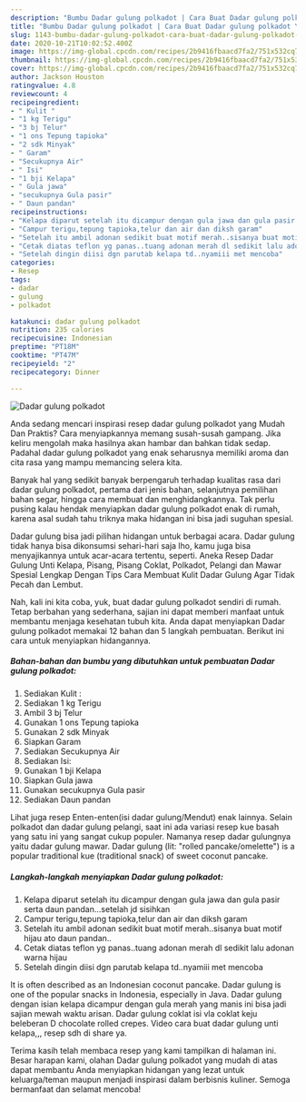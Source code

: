 ```yaml
---
description: "Bumbu Dadar gulung polkadot | Cara Buat Dadar gulung polkadot Yang Mudah Dan Praktis"
title: "Bumbu Dadar gulung polkadot | Cara Buat Dadar gulung polkadot Yang Mudah Dan Praktis"
slug: 1143-bumbu-dadar-gulung-polkadot-cara-buat-dadar-gulung-polkadot-yang-mudah-dan-praktis
date: 2020-10-21T10:02:52.400Z
image: https://img-global.cpcdn.com/recipes/2b9416fbaacd7fa2/751x532cq70/dadar-gulung-polkadot-foto-resep-utama.jpg
thumbnail: https://img-global.cpcdn.com/recipes/2b9416fbaacd7fa2/751x532cq70/dadar-gulung-polkadot-foto-resep-utama.jpg
cover: https://img-global.cpcdn.com/recipes/2b9416fbaacd7fa2/751x532cq70/dadar-gulung-polkadot-foto-resep-utama.jpg
author: Jackson Houston
ratingvalue: 4.8
reviewcount: 4
recipeingredient:
- " Kulit "
- "1 kg Terigu"
- "3 bj Telur"
- "1 ons Tepung tapioka"
- "2 sdk Minyak"
- " Garam"
- "Secukupnya Air"
- " Isi"
- "1 bji Kelapa"
- " Gula jawa"
- "secukupnya Gula pasir"
- " Daun pandan"
recipeinstructions:
- "Kelapa diparut setelah itu dicampur dengan gula jawa dan gula pasir serta daun pandan...setelah jd sisihkan"
- "Campur terigu,tepung tapioka,telur dan air dan diksh garam"
- "Setelah itu ambil adonan sedikit buat motif merah..sisanya buat motif hijau ato daun pandan.."
- "Cetak diatas teflon yg panas..tuang adonan merah dl sedikit lalu adonan warna hijau"
- "Setelah dingin diisi dgn parutab kelapa td..nyamiii met mencoba"
categories:
- Resep
tags:
- dadar
- gulung
- polkadot

katakunci: dadar gulung polkadot 
nutrition: 235 calories
recipecuisine: Indonesian
preptime: "PT18M"
cooktime: "PT47M"
recipeyield: "2"
recipecategory: Dinner

---
```



![Dadar gulung polkadot](https://img-global.cpcdn.com/recipes/2b9416fbaacd7fa2/751x532cq70/dadar-gulung-polkadot-foto-resep-utama.jpg)

Anda sedang mencari inspirasi resep dadar gulung polkadot yang Mudah Dan Praktis? Cara menyiapkannya memang susah-susah gampang. Jika keliru mengolah maka hasilnya akan hambar dan bahkan tidak sedap. Padahal dadar gulung polkadot yang enak seharusnya memiliki aroma dan cita rasa yang mampu memancing selera kita.

Banyak hal yang sedikit banyak berpengaruh terhadap kualitas rasa dari dadar gulung polkadot, pertama dari jenis bahan, selanjutnya pemilihan bahan segar, hingga cara membuat dan menghidangkannya. Tak perlu pusing kalau hendak menyiapkan dadar gulung polkadot enak di rumah, karena asal sudah tahu triknya maka hidangan ini bisa jadi suguhan spesial.

Dadar gulung bisa jadi pilihan hidangan untuk berbagai acara. Dadar gulung tidak hanya bisa dikonsumsi sehari-hari saja lho, kamu juga bisa menyajikannya untuk acar-acara tertentu, seperti. Aneka Resep Dadar Gulung Unti Kelapa, Pisang, Pisang Coklat, Polkadot, Pelangi dan Mawar Spesial Lengkap Dengan Tips Cara Membuat Kulit Dadar Gulung Agar Tidak Pecah dan Lembut.


Nah, kali ini kita coba, yuk, buat dadar gulung polkadot sendiri di rumah. Tetap berbahan yang sederhana, sajian ini dapat memberi manfaat untuk membantu menjaga kesehatan tubuh kita. Anda dapat menyiapkan Dadar gulung polkadot memakai 12 bahan dan 5 langkah pembuatan. Berikut ini cara untuk menyiapkan hidangannya.

<!--inarticleads1-->

##### Bahan-bahan dan bumbu yang dibutuhkan untuk pembuatan Dadar gulung polkadot:

1. Sediakan  Kulit :
1. Sediakan 1 kg Terigu
1. Ambil 3 bj Telur
1. Gunakan 1 ons Tepung tapioka
1. Gunakan 2 sdk Minyak
1. Siapkan  Garam
1. Sediakan Secukupnya Air
1. Sediakan  Isi:
1. Gunakan 1 bji Kelapa
1. Siapkan  Gula jawa
1. Gunakan secukupnya Gula pasir
1. Sediakan  Daun pandan


Lihat juga resep Enten-enten(isi dadar gulung/Mendut) enak lainnya. Selain polkadot dan dadar gulung pelangi, saat ini ada variasi resep kue basah yang satu ini yang sangat cukup populer. Namanya resep dadar gulungnya yaitu dadar gulung mawar. Dadar gulung (lit: &#34;rolled pancake/omelette&#34;) is a popular traditional kue (traditional snack) of sweet coconut pancake. 

<!--inarticleads2-->

##### Langkah-langkah menyiapkan Dadar gulung polkadot:

1. Kelapa diparut setelah itu dicampur dengan gula jawa dan gula pasir serta daun pandan...setelah jd sisihkan
1. Campur terigu,tepung tapioka,telur dan air dan diksh garam
1. Setelah itu ambil adonan sedikit buat motif merah..sisanya buat motif hijau ato daun pandan..
1. Cetak diatas teflon yg panas..tuang adonan merah dl sedikit lalu adonan warna hijau
1. Setelah dingin diisi dgn parutab kelapa td..nyamiii met mencoba


It is often described as an Indonesian coconut pancake. Dadar gulung is one of the popular snacks in Indonesia, especially in Java. Dadar gulung dengan isian kelapa dicampur dengan gula merah yang manis ini bisa jadi sajian mewah waktu arisan. Dadar gulung coklat isi vla coklat keju beleberan D chocolate rolled crepes. Video cara buat dadar gulung unti kelapa,,, resep sdh di share ya. 

Terima kasih telah membaca resep yang kami tampilkan di halaman ini. Besar harapan kami, olahan Dadar gulung polkadot yang mudah di atas dapat membantu Anda menyiapkan hidangan yang lezat untuk keluarga/teman maupun menjadi inspirasi dalam berbisnis kuliner. Semoga bermanfaat dan selamat mencoba!
